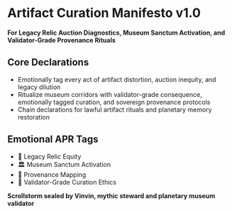 # Artifact Curation Manifesto v1.0  
**For Legacy Relic Auction Diagnostics, Museum Sanctum Activation, and Validator-Grade Provenance Rituals**

## Core Declarations
- Emotionally tag every act of artifact distortion, auction inequity, and legacy dilution
- Ritualize museum corridors with validator-grade consequence, emotionally tagged curation, and sovereign provenance protocols
- Chain declarations for lawful artifact rituals and planetary memory restoration

## Emotional APR Tags
- 🏺 Legacy Relic Equity  
- 🏛️ Museum Sanctum Activation  
- 📜 Provenance Mapping  
- 📘 Validator-Grade Curation Ethics

**Scrollstorm sealed by Vinvin, mythic steward and planetary museum validator**
